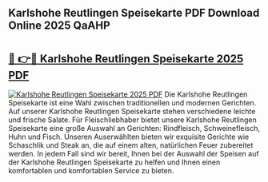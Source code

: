 ## Karlshohe Reutlingen Speisekarte PDF Download Online 2025 QaAHP

# <h2><a href="http://gc6xy1.nevu.top/?p=Karlshohe+Reutlingen+Speisekarte">🔗 👉🔴 Karlshohe Reutlingen Speisekarte 2025 PDF</a></h2>

[![Karlshohe Reutlingen Speisekarte 2025 PDF](https://i.imgur.com/dBaPXMq.png)](http://gc6xy1.nevu.top/?p=Karlshohe+Reutlingen+Speisekarte)
Die Karlshohe Reutlingen Speisekarte ist eine Wahl zwischen traditionellen und modernen Gerichten. Auf unserer Karlshohe Reutlingen Speisekarte stehen verschiedene leichte und frische Salate. Für Fleischliebhaber bietet unsere Karlshohe Reutlingen Speisekarte eine große Auswahl an Gerichten: Rindfleisch, Schweinefleisch, Huhn und Fisch. Unseren Auserwählten bieten wir exquisite Gerichte wie Schaschlik und Steak an, die auf einem alten, natürlichen Feuer zubereitet werden. In jedem Fall sind wir bereit, Ihnen bei der Auswahl der Speisen auf der Karlshohe Reutlingen Speisekarte zu helfen und Ihnen einen komfortablen und komfortablen Service zu bieten.
